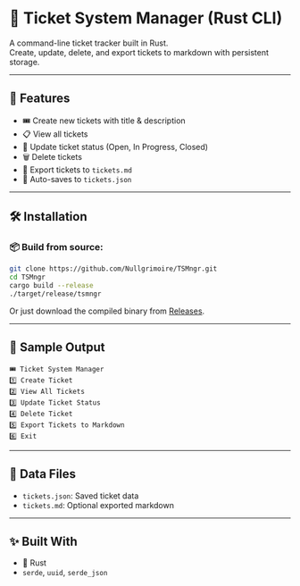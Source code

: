 # 🧾 Ticket System Manager (Rust CLI)

A command-line ticket tracker built in Rust.  
Create, update, delete, and export tickets to markdown with persistent storage.

---

## 🚀 Features

- 🎟️ Create new tickets with title & description
- 📋 View all tickets
- 🔁 Update ticket status (Open, In Progress, Closed)
- 🗑️ Delete tickets
- 📄 Export tickets to `tickets.md`
- 💾 Auto-saves to `tickets.json`

---

## 🛠️ Installation

### 📦 Build from source:

```bash
git clone https://github.com/Nullgrimoire/TSMngr.git
cd TSMngr
cargo build --release
./target/release/tsmngr
```

Or just download the compiled binary from [Releases](#).

---

## 🧪 Sample Output

```
🎟️ Ticket System Manager
1️⃣ Create Ticket
2️⃣ View All Tickets
3️⃣ Update Ticket Status
4️⃣ Delete Ticket
5️⃣ Export Tickets to Markdown
6️⃣ Exit
```

---

## 📁 Data Files

- `tickets.json`: Saved ticket data
- `tickets.md`: Optional exported markdown

---

## ✨ Built With

- 🦀 Rust
- `serde`, `uuid`, `serde_json`
